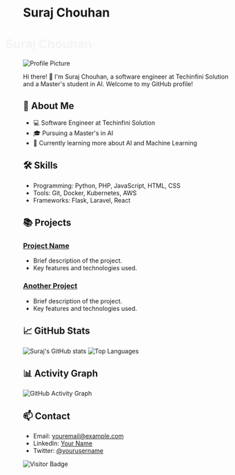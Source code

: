 # Suraj Chouhan

<div align="center">
  <h1>
    <a href="https://github.com/your-username">
      <span style="display: inline-block; animation: slideIn 2s ease-out infinite alternate;">
        Suraj Chouhan
      </span>
    </a>
  </h1>
</div>

<style>
@keyframes slideIn {
  0% {
    transform: translateX(-100%);
    opacity: 0;
  }
  100% {
    transform: translateX(0);
    opacity: 1;
  }
}
</style>


![Profile Picture](https://avatars.githubusercontent.com/u//84663882?v=4&size=64)

Hi there! 👋 I'm Suraj Chouhan, a software engineer at Techinfini Solution and a Master's student in AI. Welcome to my GitHub profile!

## 🚀 About Me
- 💻 Software Engineer at Techinfini Solution
- 🎓 Pursuing a Master's in AI
- 🌱 Currently learning more about AI and Machine Learning

## 🛠️ Skills
- Programming: Python, PHP, JavaScript, HTML, CSS
- Tools: Git, Docker, Kubernetes, AWS
- Frameworks: Flask, Laravel, React

## 📚 Projects
### [Project Name](https://github.com/username/project-name)
- Brief description of the project.
- Key features and technologies used.

### [Another Project](https://github.com/username/another-project)
- Brief description of the project.
- Key features and technologies used.

## 📈 GitHub Stats
![Suraj's GitHub stats](https://github-readme-stats.vercel.app/api?username=surajchouhan&show_icons=true&theme=radical)
![Top Languages](https://github-readme-stats.vercel.app/api/top-langs/?username=surajchouhan&layout=compact&theme=radical)

## 📊 Activity Graph
![GitHub Activity Graph](https://activity-graph.herokuapp.com/graph?username=surajchouhan&theme=dracula)

## 📫 Contact
- Email: [youremail@example.com](mailto:youremail@example.com)
- LinkedIn: [Your Name](https://www.linkedin.com/in/your-linkedin)
- Twitter: [@yourusername](https://twitter.com/yourusername)

![Visitor Badge](https://visitor-badge.laobi.icu/badge?page_id=surajchouhan)
